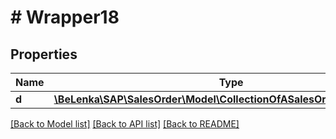 # # Wrapper18

## Properties

Name | Type | Description | Notes
------------ | ------------- | ------------- | -------------
**d** | [**\BeLenka\SAP\SalesOrder\Model\CollectionOfASalesOrderItemTextType**](CollectionOfASalesOrderItemTextType.md) |  | [optional]

[[Back to Model list]](../../README.md#models) [[Back to API list]](../../README.md#endpoints) [[Back to README]](../../README.md)

